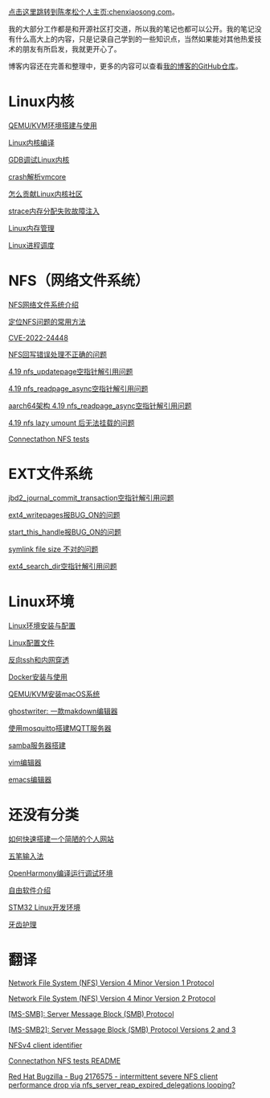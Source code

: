 [点击这里跳转到陈孝松个人主页:chenxiaosong.com](http://chenxiaosong.com/)。

我的大部分工作都是和开源社区打交道，所以我的笔记也都可以公开。我的笔记没有什么高大上的内容，只是记录自己学到的一些知识点，当然如果能对其他热爱技术的朋友有所启发，我就更开心了。

博客内容还在完善和整理中，更多的内容可以查看[我的博客的GitHub仓库](https://github.com/chenxiaosonggithub/blog)。

# Linux内核

[QEMU/KVM环境搭建与使用](http://chenxiaosong.com/kernel/kernel-qemu-kvm.html)

[Linux内核编译](http://chenxiaosong.com/kernel/kernel-build.html)

[GDB调试Linux内核](http://chenxiaosong.com/kernel/kernel-gdb.html)

[crash解析vmcore](http://chenxiaosong.com/kernel/kernel-crash-vmcore.html)

[怎么贡献Linux内核社区](http://chenxiaosong.com/kernel/kernel-mailinglist.html)

[strace内存分配失败故障注入](http://chenxiaosong.com/kernel/strace-fault-inject.html)

[Linux内存管理](http://chenxiaosong.com/kernel/mm.html)

[Linux进程调度](http://chenxiaosong.com/kernel/process.html)

# NFS（网络文件系统）

[NFS网络文件系统介绍](http://chenxiaosong.com/nfs/nfs.html)

[定位NFS问题的常用方法](http://chenxiaosong.com/nfs/nfs-debug.html)

[CVE-2022-24448](http://chenxiaosong.com/nfs/CVE-2022-24448.html)

[NFS回写错误处理不正确的问题](http://chenxiaosong.com/nfs/nfs-handle-writeback-errors-incorrectly.html)

[4.19 nfs_updatepage空指针解引用问题](http://chenxiaosong.com/nfs/4.19-null-ptr-deref-in-nfs_updatepage.html)

[4.19 nfs_readpage_async空指针解引用问题](http://chenxiaosong.com/nfs/4.19-null-ptr-deref-in-nfs_readpage_async.html)

[aarch64架构 4.19 nfs_readpage_async空指针解引用问题](http://chenxiaosong.com/nfs/4.19-aarch64-null-ptr-deref-in-nfs_readpage_async.html)

[4.19 nfs lazy umount 后无法挂载的问题](http://chenxiaosong.com/nfs/4.19-nfs-mount-hung.html)

[Connectathon NFS tests](http://chenxiaosong.com/nfs/cthon-nfs-tests.html)

# EXT文件系统

[jbd2_journal_commit_transaction空指针解引用问题](http://chenxiaosong.com/ext/null-ptr-deref-in-jbd2_journal_commit_transaction.html)

[ext4_writepages报BUG_ON的问题](http://chenxiaosong.com/ext/bugon-in-ext4_writepages.html)

[start_this_handle报BUG_ON的问题](http://chenxiaosong.com/ext/bugon-in-start_this_handle.html)

[symlink file size 不对的问题](http://chenxiaosong.com/ext/symlink-file-size-not-match.html)

[ext4_search_dir空指针解引用问题](http://chenxiaosong.com/ext/uaf-in-ext4_search_dir.html)

# Linux环境

[Linux环境安装与配置](http://chenxiaosong.com/linux/userspace-environment.html)

[Linux配置文件](http://chenxiaosong.com/linux/linux-config.html)

[反向ssh和内网穿透](http://chenxiaosong.com/linux/ssh-reverse.html)

[Docker安装与使用](http://chenxiaosong.com/linux/docker.html)

[QEMU/KVM安装macOS系统](http://chenxiaosong.com/linux/qemu-kvm-install-macos.html)

[ghostwriter: 一款makdown编辑器](http://chenxiaosong.com/linux/ghostwriter-makdown.html)

[使用mosquitto搭建MQTT服务器](http://chenxiaosong.com/linux/mosquitto-mqtt.html)

[samba服务器搭建](http://chenxiaosong.com/linux/samba-server.html)

[vim编辑器](http://chenxiaosong.com/linux/vim.html)

[emacs编辑器](http://chenxiaosong.com/linux/emacs.html)

# 还没有分类

[如何快速搭建一个简陋的个人网站](http://chenxiaosong.com/others/chenxiaosong.com.html)

[五笔输入法](http://chenxiaosong.com/others/wubi.html)

[OpenHarmony编译运行调试环境](http://chenxiaosong.com/others/openharmony.html)

[自由软件介绍](http://chenxiaosong.com/others/free-software.html)

[STM32 Linux开发环境](http://chenxiaosong.com/others/stm32-linux.html)

[牙齿护理](http://chenxiaosong.com/others/tooth-clean.html)

# 翻译

[Network File System (NFS) Version 4 Minor Version 1 Protocol](http://chenxiaosong.com/translations/rfc8881-nfsv4.1.html)

[Network File System (NFS) Version 4 Minor Version 2 Protocol](http://chenxiaosong.com/translations/rfc7862-nfsv4.2.html)

[[MS-SMB]: Server Message Block (SMB) Protocol](http://chenxiaosong.com/translations/ms-smb.html)

[[MS-SMB2]: Server Message Block (SMB) Protocol Versions 2 and 3](http://chenxiaosong.com/translations/ms-smb2.html)

[NFSv4 client identifier](http://chenxiaosong.com/translations/client-identifier.html)

[Connectathon NFS tests README](http://chenxiaosong.com/translations/cthon-nfs-tests-readme.html)

[Red Hat Bugzilla - Bug 2176575 - intermittent severe NFS client performance drop via nfs_server_reap_expired_delegations looping?](http://chenxiaosong.com/translations/bugzilla-redhat-bug-2176575.html)